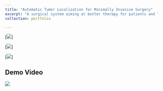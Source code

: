 ```yaml
---
title: "Automatic Tumor Localization for Minimally Invasive Surgery"
excerpt: "A surgical system aiming at better therapy for patients and less cognitive load for surgeons<br/><img src='/images/dvrk_system.png'>"
collection: portfolio

---
```



[![](https://changshiraine.github.io/images/dvrk_system.png)]

[![](https://changshiraine.github.io/images/dcrk_arch.png)]

[![](https://changshiraine.github.io/images/dvrm_msp.jpg)]

Demo Video
---------------

[![](https://changshiraine.github.io/images/research_front.jpg)](https://www.youtube.com/watch?v=6q6407emmPA)